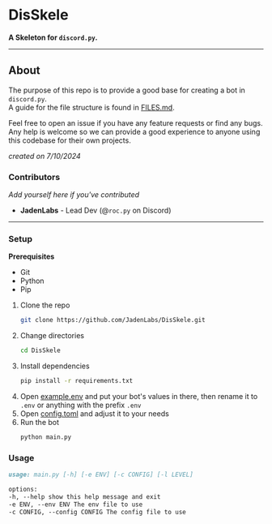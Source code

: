 # DisSkele

**A Skeleton for `discord.py`.**

---

## About

The purpose of this repo is to provide a good base for creating a bot in `discord.py`.<br/>A guide for the file structure is found in [FILES.md](./FILES.md).

Feel free to open an issue if you have any feature requests or find any bugs. Any help is welcome so we can provide a good experience to anyone using this codebase for their own projects.

_created on 7/10/2024_

### Contributors

_Add yourself here if you've contributed_

-   **JadenLabs** - Lead Dev (@`roc.py` on Discord)

---

### Setup

**Prerequisites**

-   Git
-   Python
-   Pip

1. Clone the repo
    ```bash
    git clone https://github.com/JadenLabs/DisSkele.git
    ```
2. Change directories
    ```bash
    cd DisSkele
    ```
3. Install dependencies
    ```bash
    pip install -r requirements.txt
    ```
4. Open [example.env](./example.env) and put your bot's values in there, then rename it to `.env` or anything with the prefix `.env`
5. Open [config.toml](./config.toml) and adjust it to your needs
6. Run the bot
    ```bash
    python main.py
    ```

### Usage

```md
usage: main.py [-h] [-e ENV] [-c CONFIG] [-l LEVEL]

options:
-h, --help show this help message and exit
-e ENV, --env ENV The env file to use
-c CONFIG, --config CONFIG The config file to use
```
